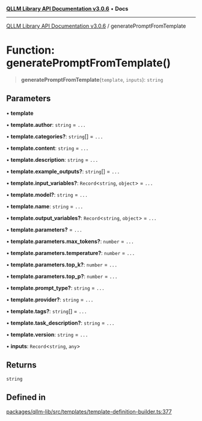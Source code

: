 [**QLLM Library API Documentation v3.0.6**](../README.md) • **Docs**

***

[QLLM Library API Documentation v3.0.6](../globals.md) / generatePromptFromTemplate

# Function: generatePromptFromTemplate()

> **generatePromptFromTemplate**(`template`, `inputs`): `string`

## Parameters

• **template**

• **template.author**: `string` = `...`

• **template.categories?**: `string`[] = `...`

• **template.content**: `string` = `...`

• **template.description**: `string` = `...`

• **template.example\_outputs?**: `string`[] = `...`

• **template.input\_variables?**: `Record`\<`string`, `object`\> = `...`

• **template.model?**: `string` = `...`

• **template.name**: `string` = `...`

• **template.output\_variables?**: `Record`\<`string`, `object`\> = `...`

• **template.parameters?** = `...`

• **template.parameters.max\_tokens?**: `number` = `...`

• **template.parameters.temperature?**: `number` = `...`

• **template.parameters.top\_k?**: `number` = `...`

• **template.parameters.top\_p?**: `number` = `...`

• **template.prompt\_type?**: `string` = `...`

• **template.provider?**: `string` = `...`

• **template.tags?**: `string`[] = `...`

• **template.task\_description?**: `string` = `...`

• **template.version**: `string` = `...`

• **inputs**: `Record`\<`string`, `any`\>

## Returns

`string`

## Defined in

[packages/qllm-lib/src/templates/template-definition-builder.ts:377](https://github.com/quantalogic/qllm/blob/b15a3aa4af263bce36ea091a0f29bf1255b95497/packages/qllm-lib/src/templates/template-definition-builder.ts#L377)
